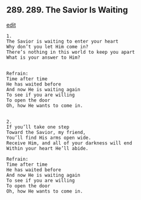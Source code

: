 
## 289.  289. The Savior Is Waiting
[edit](https://docs.google.com/document/d/1lPsWzUAb0r1nzjlYxWKCQfi_DShXOiaF/edit?mode=html)






    1.
    The Savior is waiting to enter your heart
    Why don’t you let Him come in?
    There’s nothing in this world to keep you apart
    What is your answer to Him?


    Refrain:
    Time after time
    He has waited before
    And now He is waiting again
    To see if you are willing
    To open the door
    Oh, how He wants to come in.


    2.
    If you’ll take one step
    Toward the Savior, my friend,
    You’ll find His arms open wide.
    Receive Him, and all of your darkness will end
    Within your heart He’ll abide.

    Refrain:
    Time after time
    He has waited before
    And now He is waiting again
    To see if you are willing
    To open the door
    Oh, how He wants to come in.

